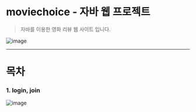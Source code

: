 # moviechoice - 자바 웹 프로젝트
> 자바를 이용한 영화 리뷰 웹 사이트 입니다.

![image](https://github.com/JavaFlicksTeam/moviechoice/assets/66461013/a94b0ada-604c-438a-aac3-2ff1d708faa1)

---------
# 목차
### 1. login, join
![image](https://github.com/JavaFlicksTeam/moviechoice/assets/66461013/17aaa790-e034-4a9b-bd87-889343f71329)
